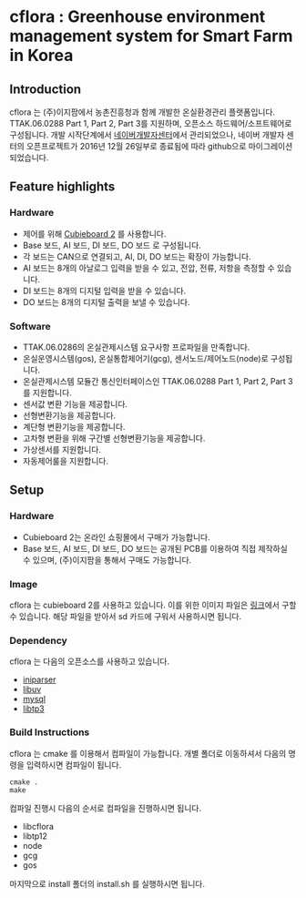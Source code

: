 # cflora : Greenhouse environment management system for Smart Farm in Korea

## Introduction

cflora 는 (주)이지팜에서 농촌진흥청과 함께 개발한 온실환경관리 플랫폼입니다. TTAK.06.0288 Part 1, Part 2, Part 3를 지원하며, 오픈소스 하드웨어/소프트웨어로 구성됩니다. 개발 시작단계에서 [네이버개발자센터](http://dev.naver.com/projects/cflora/)에서 관리되었으나, 네이버 개발자 센터의 오픈프로젝트가 2016년 12월 26일부로 종료됨에 따라 github으로 마이그레이션되었습니다.

## Feature highlights
### Hardware
* 제어를 위해 [Cubieboard 2](http://cubieboard.org/model/cb2/) 를 사용합니다.
* Base 보드, AI 보드, DI 보드, DO 보드 로 구성됩니다.
* 각 보드는 CAN으로 연결되고, AI, DI, DO 보드는 확장이 가능합니다.
* AI 보드는 8개의 아날로그 입력을 받을 수 있고, 전압, 전류, 저항을 측정할 수 있습니다.
* DI 보드는 8개의 디지털 입력을 받을 수 있습니다.
* DO 보드는 8개의 디지털 출력을 보낼 수 있습니다.

### Software
* TTAK.06.0286의 온실관제시스템 요구사항 프로파일을 만족합니다.
 * 온실운영시스템(gos), 온실통합제어기(gcg), 센서노드/제어노드(node)로 구성됩니다.
* 온실관제시스템 모듈간 통신인터페이스인 TTAK.06.0288 Part 1, Part 2, Part 3를 지원합니다.
* 센서값 변환 기능을 제공합니다.
 * 선형변환기능을 제공합니다.
 * 계단형 변환기능을 제공합니다.
 * 고차형 변환을 위해 구간별 선형변환기능을 제공합니다.
* 가상센서를 지원합니다.
* 자동제어룰을 지원합니다.

## Setup
### Hardware
* Cubieboard 2는 온라인 쇼핑몰에서 구매가 가능합니다.
* Base 보드, AI 보드, DI 보드, DO 보드는 공개된 PCB를 이용하여 직접 제작하실 수 있으며,  (주)이지팜을 통해서 구매도 가능합니다.

### Image
cflora 는 cubieboard 2를 사용하고 있습니다. 이를 위한 이미지 파일은 [링크](http://dl.cubieboard.org/parteners/waveshare/Image/a20-cubieboard-dvk/lubuntu/cb2-dvk-sdcard-lubuntu-lcd%20v1.0.img)에서 구할 수 있습니다. 해당 파일을 받아서 sd 카드에 구워서 사용하시면 됩니다.

### Dependency
cflora 는 다음의 오픈소스를 사용하고 있습니다.
* [iniparser](https://github.com/ndevilla/iniparser)
* [libuv](https://github.com/libuv/libuv)
* [mysql](https://www.mysql.com)
* [libtp3](https://github.com/ezfarm-farmcloud/libtp3)

### Build Instructions
cflora 는 cmake 를 이용해서 컴파일이 가능합니다. 개별 폴더로 이동하셔서 다음의 명령을 입력하시면 컴파일이 됩니다.
```
cmake .
make
```

컴파일 진행시 다음의 순서로 컴파일을 진행하시면 됩니다.
* libcflora
* libtp12
* node
* gcg
* gos

마지막으로 install 폴더의 install.sh 를 실행하시면 됩니다.


